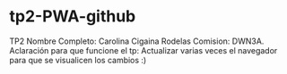 # tp2-PWA-github
TP2
Nombre Completo: Carolina Cigaina Rodelas Comision: DWN3A.
Aclaración para que funcione el tp: Actualizar varias veces el navegador para que se visualicen los cambios :)
